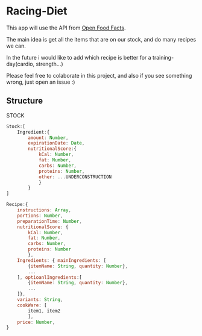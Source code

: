 # Racing-Diet

This app will use the API from [Open Food Facts](https://world.openfoodfacts.org/).

The main idea is get all the items that are on our stock, and do many recipes we can.

In the future i would like to add which recipe is better for a training-day(cardio, strength...)

Please feel free to colaborate in this project, and also if you see something wrong, just open an issue :)


## Structure

STOCK

```js
Stock:[
    Ingredient:{
        amount: Number,
        expirationDate: Date,
        nutritionalScore:{
            kCal: Number, 
            fat: Number, 
            carbs: Number, 
            proteins: Number,
            other: ...UNDERCONSTRUCTION
            }
        }
]
```

```js
Recipe:{
    instructions: Array,
    portions: Number,
    preparationTime: Number,
    nutritionalScore: {
        kCal: Number, 
        fat: Number, 
        carbs: Number, 
        proteins: Number
        },
    Ingredients: { mainIngredients: [
        {itemName: String, quantity: Number},
        ...
    ], optioanlIngredients:[
        {itemName: String, quantity: Number},
        ...
    ]},
    variants: String,
    cookWare: [
        item1, item2
        ],
    price: Number,
}
```

